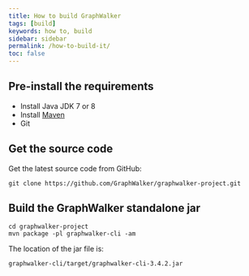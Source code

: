 ```yaml
---
title: How to build GraphWalker
tags: [build]
keywords: how to, build
sidebar: sidebar
permalink: /how-to-build-it/
toc: false
---
```



## Pre-install the requirements

 * Install Java JDK 7 or 8
 * Install [Maven](http://maven.apache.org/download.cgi)
 * Git

## Get the source code

Get the latest source code from GitHub:

```
git clone https://github.com/GraphWalker/graphwalker-project.git
```

## Build the GraphWalker standalone jar

```
cd graphwalker-project
mvn package -pl graphwalker-cli -am
```

The location of the jar file is:

```
graphwalker-cli/target/graphwalker-cli-3.4.2.jar
```
